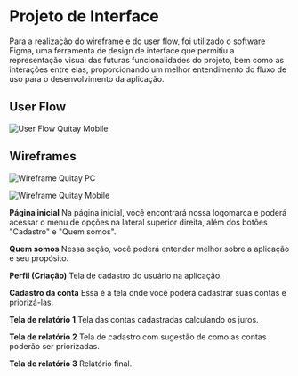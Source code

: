 
# Projeto de Interface


Para a realização do wireframe e do user flow, foi utilizado o software Figma, uma ferramenta de design de interface que permitiu a representação visual das futuras funcionalidades do projeto, bem como as interações entre elas, proporcionando um melhor entendimento do fluxo de uso para o desenvolvimento da aplicação.

## User Flow


![User Flow Quitay Mobile](https://user-images.githubusercontent.com/64965197/234720563-793271c0-640f-45f8-a8ef-fc608b2a14bb.png)



## Wireframes

![Wireframe Quitay PC](https://user-images.githubusercontent.com/64965197/234721139-962315a3-a922-4079-8698-5986c623bc89.png)


![Wireframe Quitay Mobile](https://user-images.githubusercontent.com/64965197/234714416-9e58de5f-461a-462d-a133-b2daf5cf87ae.png)

**Página inicial**
Na página inicial, você encontrará nossa logomarca e poderá acessar o menu de opções na lateral superior direita, além dos botões "Cadastro" e "Quem somos".

**Quem somos**
Nessa seção, você poderá entender melhor sobre a aplicação e seu propósito.

**Perfil (Criação)**
Tela de cadastro do usuário na aplicação.

**Cadastro da conta**
Essa é a tela onde você poderá cadastrar suas contas e priorizá-las.

**Tela de relatório 1**
Tela das contas cadastradas calculando os juros.

**Tela de relatório 2**
Tela de cadastro com sugestão de como as contas poderão ser priorizadas.

**Tela de relatório 3**
Relatório final.
